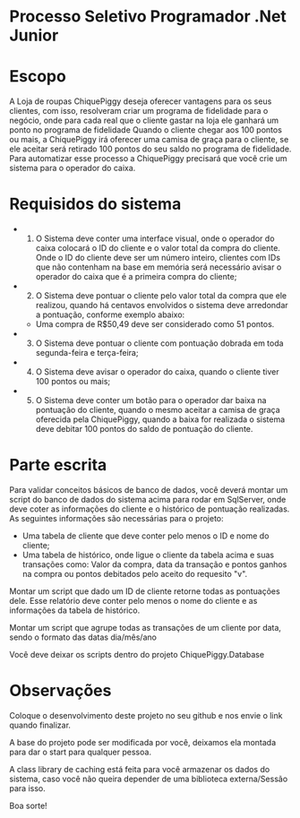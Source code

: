 # Processo Seletivo Programador .Net Junior

# Escopo

A Loja de roupas ChiquePiggy deseja oferecer vantagens para os seus clientes, com isso, resolveram criar um programa de fidelidade para o negócio, onde para cada real que o cliente gastar na loja ele ganhará um ponto no programa de fidelidade
Quando o cliente chegar aos 100 pontos ou mais, a ChiquePiggy irá oferecer uma camisa de graça para o cliente, se ele aceitar será retirado 100 pontos do seu saldo no programa de fidelidade.
Para automatizar esse processo a ChiquePiggy precisará que você crie um sistema para o operador do caixa.

# Requisidos do sistema

- 1) O Sistema deve conter uma interface visual, onde o operador do caixa colocará o ID do cliente e o valor total da compra do cliente. Onde o ID do cliente deve ser um número inteiro, clientes com IDs que não contenham na base em memória será necessário avisar o operador do caixa que é a primeira compra do cliente;
- 2) O Sistema deve pontuar o cliente pelo valor total da compra que ele realizou, quando há centavos envolvidos o sistema deve arredondar a pontuação, conforme exemplo abaixo:
  -    Uma compra de R$50,49 deve ser considerado como 51 pontos.
- 3) O Sistema deve pontuar o cliente com pontuação dobrada em toda segunda-feira e terça-feira;
- 4) O Sistema deve avisar o operador do caixa, quando o cliente tiver 100 pontos ou mais;
- 5) O Sistema deve conter um botão para o operador dar baixa na pontuação do cliente, quando o mesmo aceitar a camisa de graça oferecida pela ChiquePiggy, quando a baixa for realizada o sistema deve debitar 100 pontos do saldo de pontuação do cliente.

# Parte escrita

Para validar conceitos básicos de banco de dados, você deverá montar um script do banco de dados do sistema acima para rodar em SqlServer, onde deve coter as informações do cliente e o histórico de pontuação realizadas. As seguintes informações são necessárias para o projeto:
- Uma tabela de cliente que deve conter pelo menos o ID e nome do cliente;
- Uma tabela de histórico, onde ligue o cliente da tabela acima e suas transações como: Valor da compra, data da transação e pontos ganhos na compra ou pontos debitados pelo aceito do requesito "v".

Montar um script que dado um ID de cliente retorne todas as pontuações dele. Esse relatório deve conter pelo menos o nome do cliente e as informações da tabela de histórico.

Montar um script que agrupe todas as transações de um cliente por data, sendo o formato das datas dia/mês/ano

Você deve deixar os scripts dentro do projeto ChiquePiggy.Database

# Observações

Coloque o desenvolvimento deste projeto no seu github e nos envie o link quando finalizar.

A base do projeto pode ser modificada por você, deixamos ela montada para dar o start para qualquer pessoa.

A class library de caching está feita para você armazenar os dados do sistema, caso você não queira depender de uma biblioteca externa/Sessão para isso.

Boa sorte!
